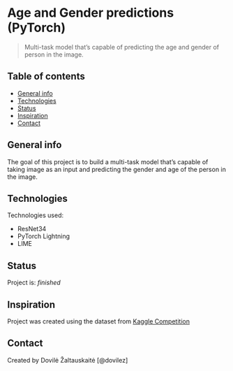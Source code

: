 # Age and Gender predictions (PyTorch)
> Multi-task model that’s capable of predicting the age and gender of person in the image.

## Table of contents
* [General info](#general-info)
* [Technologies](#technologies)
* [Status](#status)
* [Inspiration](#inspiration)
* [Contact](#contact)

## General info
The goal of this project is to build a multi-task model that’s capable of taking image as an input and predicting the gender and age of the person in the image.

## Technologies
Technologies used:
* ResNet34 
* PyTorch Lightning
* LIME

## Status
Project is: _finished_

## Inspiration
Project was created using the dataset from [Kaggle Competition](https://www.kaggle.com/jangedoo/utkface-new)

## Contact
Created by Dovilė Žaltauskaitė [@dovilez] 
